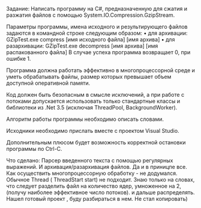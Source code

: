 Задание: Написать программу на C#, предназначенную для сжатия и разжатия файлов с помощью System.IO.Compression.GzipStream.

Параметры программы, имена исходного и результирующего файлов задаются в командной строке следующим образом:
•	для архивации: GZipTest.exe compress [имя исходного файла] [имя архива]
•	для разархивации: GZipTest.exe decompress  [имя архива] [имя распакованного файла]
В случае успеха программа возвращает 0, при ошибке  1.

Программа должна работать эффективно в многопроцессорной среде и уметь обрабатывать файлы, размер которых превышает объем доступной оперативной памяти.

Код должен быть безопасным в смысле исключений, а при работе с потоками допускается использовать только стандартные классы и библиотеки из .Net 3.5 (исключая ThreadPool, BackgroundWorker).

Алгоритм работы программы необходимо описать словами.

Исходники необходимо прислать вместе с проектом Visual Studio.

Дополнительным плюсом будет возможность корректной остановки программы по Ctrl-C. 

Что сделано:
Парсер введенного текста с помощью регулярных выражений. И архивация/разархивация файлов. Да и в приницпе все. Как осуществить многопроцессорную обработку - не додумался. Обычное Thread (
	ThreadStart start) не подходит. Знаю только на словах, что следует разделить файл на количество ядер, умноженное на 2, (получу наиболее эффективное число потоков). и дальше распределять. Нашел готовый проект , буду разбираться в нем. Не стал копировать)
